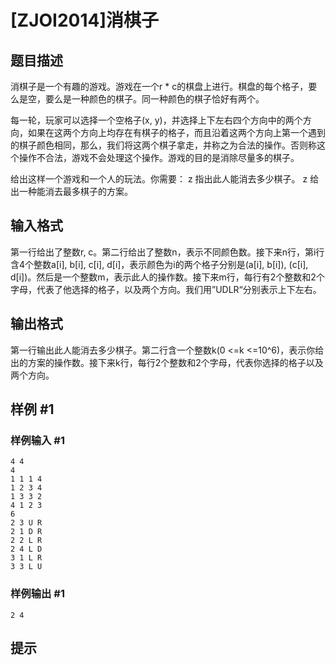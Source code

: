 # [ZJOI2014]消棋子

## 题目描述

消棋子是一个有趣的游戏。游戏在一个r \* c的棋盘上进行。棋盘的每个格子，要么是空，要么是一种颜色的棋子。同一种颜色的棋子恰好有两个。

每一轮，玩家可以选择一个空格子(x, y)，并选择上下左右四个方向中的两个方向，如果在这两个方向上均存在有棋子的格子，而且沿着这两个方向上第一个遇到的棋子颜色相同，那么，我们将这两个棋子拿走，并称之为合法的操作。否则称这个操作不合法，游戏不会处理这个操作。游戏的目的是消除尽量多的棋子。

给出这样一个游戏和一个人的玩法。你需要： z 指出此人能消去多少棋子。 z 给出一种能消去最多棋子的方案。


## 输入格式

第一行给出了整数r, c。第二行给出了整数n，表示不同颜色数。接下来n行，第i行含4个整数a[i], b[i], c[i], d[i]，表示颜色为i的两个格子分别是(a[i], b[i]), (c[i], d[i])。然后是一个整数m，表示此人的操作数。接下来m行，每行有2个整数和2个字母，代表了他选择的格子，以及两个方向。我们用”UDLR“分别表示上下左右。


## 输出格式

第一行输出此人能消去多少棋子。第二行含一个整数k(0 <=k <=10^6)，表示你给出的方案的操作数。接下来k行，每行2个整数和2个字母，代表你选择的格子以及两个方向。


## 样例 #1

### 样例输入 #1
```
4 4
4
1 1 1 4
1 2 3 4
1 3 3 2
4 1 2 3
6
2 3 U R
2 1 D R
2 2 L R
2 4 L D
3 1 L R
3 3 L U
```

### 样例输出 #1

```
2 4
```

## 提示


